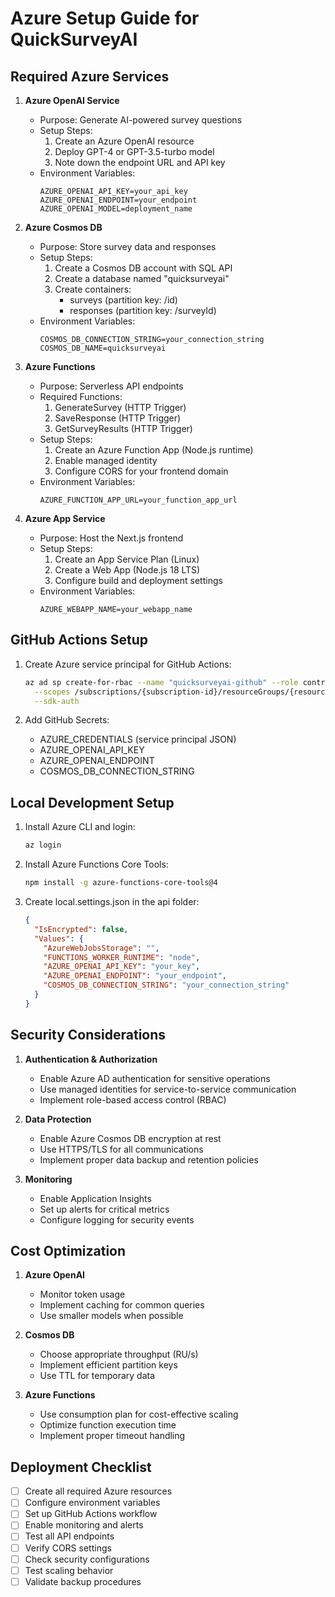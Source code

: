 # Azure Setup Guide for QuickSurveyAI

## Required Azure Services

1. **Azure OpenAI Service**
   - Purpose: Generate AI-powered survey questions
   - Setup Steps:
     1. Create an Azure OpenAI resource
     2. Deploy GPT-4 or GPT-3.5-turbo model
     3. Note down the endpoint URL and API key
   - Environment Variables:
     ```
     AZURE_OPENAI_API_KEY=your_api_key
     AZURE_OPENAI_ENDPOINT=your_endpoint
     AZURE_OPENAI_MODEL=deployment_name
     ```

2. **Azure Cosmos DB**
   - Purpose: Store survey data and responses
   - Setup Steps:
     1. Create a Cosmos DB account with SQL API
     2. Create a database named "quicksurveyai"
     3. Create containers:
        - surveys (partition key: /id)
        - responses (partition key: /surveyId)
   - Environment Variables:
     ```
     COSMOS_DB_CONNECTION_STRING=your_connection_string
     COSMOS_DB_NAME=quicksurveyai
     ```

3. **Azure Functions**
   - Purpose: Serverless API endpoints
   - Required Functions:
     1. GenerateSurvey (HTTP Trigger)
     2. SaveResponse (HTTP Trigger)
     3. GetSurveyResults (HTTP Trigger)
   - Setup Steps:
     1. Create an Azure Function App (Node.js runtime)
     2. Enable managed identity
     3. Configure CORS for your frontend domain
   - Environment Variables:
     ```
     AZURE_FUNCTION_APP_URL=your_function_app_url
     ```

4. **Azure App Service**
   - Purpose: Host the Next.js frontend
   - Setup Steps:
     1. Create an App Service Plan (Linux)
     2. Create a Web App (Node.js 18 LTS)
     3. Configure build and deployment settings
   - Environment Variables:
     ```
     AZURE_WEBAPP_NAME=your_webapp_name
     ```

## GitHub Actions Setup

1. Create Azure service principal for GitHub Actions:
   ```bash
   az ad sp create-for-rbac --name "quicksurveyai-github" --role contributor \
     --scopes /subscriptions/{subscription-id}/resourceGroups/{resource-group} \
     --sdk-auth
   ```

2. Add GitHub Secrets:
   - AZURE_CREDENTIALS (service principal JSON)
   - AZURE_OPENAI_API_KEY
   - AZURE_OPENAI_ENDPOINT
   - COSMOS_DB_CONNECTION_STRING

## Local Development Setup

1. Install Azure CLI and login:
   ```bash
   az login
   ```

2. Install Azure Functions Core Tools:
   ```bash
   npm install -g azure-functions-core-tools@4
   ```

3. Create local.settings.json in the api folder:
   ```json
   {
     "IsEncrypted": false,
     "Values": {
       "AzureWebJobsStorage": "",
       "FUNCTIONS_WORKER_RUNTIME": "node",
       "AZURE_OPENAI_API_KEY": "your_key",
       "AZURE_OPENAI_ENDPOINT": "your_endpoint",
       "COSMOS_DB_CONNECTION_STRING": "your_connection_string"
     }
   }
   ```

## Security Considerations

1. **Authentication & Authorization**
   - Enable Azure AD authentication for sensitive operations
   - Use managed identities for service-to-service communication
   - Implement role-based access control (RBAC)

2. **Data Protection**
   - Enable Azure Cosmos DB encryption at rest
   - Use HTTPS/TLS for all communications
   - Implement proper data backup and retention policies

3. **Monitoring**
   - Enable Application Insights
   - Set up alerts for critical metrics
   - Configure logging for security events

## Cost Optimization

1. **Azure OpenAI**
   - Monitor token usage
   - Implement caching for common queries
   - Use smaller models when possible

2. **Cosmos DB**
   - Choose appropriate throughput (RU/s)
   - Implement efficient partition keys
   - Use TTL for temporary data

3. **Azure Functions**
   - Use consumption plan for cost-effective scaling
   - Optimize function execution time
   - Implement proper timeout handling

## Deployment Checklist

- [ ] Create all required Azure resources
- [ ] Configure environment variables
- [ ] Set up GitHub Actions workflow
- [ ] Enable monitoring and alerts
- [ ] Test all API endpoints
- [ ] Verify CORS settings
- [ ] Check security configurations
- [ ] Test scaling behavior
- [ ] Validate backup procedures